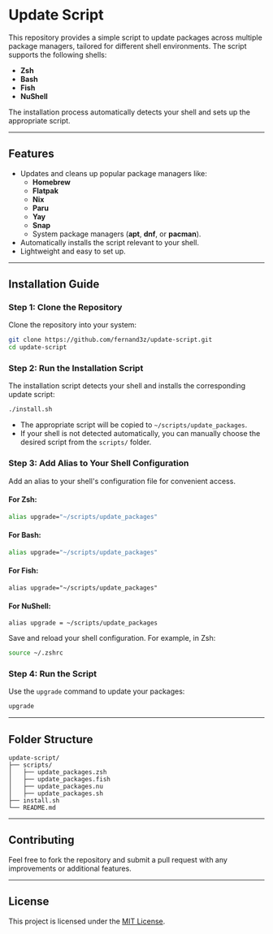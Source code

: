 # Update Script

This repository provides a simple script to update packages across multiple package managers, tailored for different shell environments. The script supports the following shells:

- **Zsh**
- **Bash**
- **Fish**
- **NuShell**

The installation process automatically detects your shell and sets up the appropriate script.

---

## Features

- Updates and cleans up popular package managers like:
  - **Homebrew**
  - **Flatpak**
  - **Nix**
  - **Paru**
  - **Yay**
  - **Snap**
  - System package managers (**apt**, **dnf**, or **pacman**).
- Automatically installs the script relevant to your shell.
- Lightweight and easy to set up.

---

## Installation Guide

### Step 1: Clone the Repository

Clone the repository into your system:

```bash
git clone https://github.com/fernand3z/update-script.git
cd update-script
```

### Step 2: Run the Installation Script

The installation script detects your shell and installs the corresponding update script:

```bash
./install.sh
```

- The appropriate script will be copied to `~/scripts/update_packages`.
- If your shell is not detected automatically, you can manually choose the desired script from the `scripts/` folder.

### Step 3: Add Alias to Your Shell Configuration

Add an alias to your shell's configuration file for convenient access.

#### For Zsh:
```zsh
alias upgrade="~/scripts/update_packages"
```

#### For Bash:
```bash
alias upgrade="~/scripts/update_packages"
```

#### For Fish:
```fish
alias upgrade="~/scripts/update_packages"
```

#### For NuShell:
```nu
alias upgrade = ~/scripts/update_packages
```

Save and reload your shell configuration. For example, in Zsh:

```bash
source ~/.zshrc
```

### Step 4: Run the Script

Use the `upgrade` command to update your packages:

```bash
upgrade
```

---

## Folder Structure

```plaintext
update-script/
├── scripts/
│   ├── update_packages.zsh
│   ├── update_packages.fish
│   ├── update_packages.nu
│   ├── update_packages.sh
├── install.sh
└── README.md
```

---

## Contributing

Feel free to fork the repository and submit a pull request with any improvements or additional features.

---

## License

This project is licensed under the [MIT License](LICENSE).

